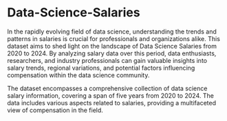 # Data-Science-Salaries
In the rapidly evolving field of data science, understanding the trends and patterns in salaries is crucial for professionals and organizations alike. This dataset aims to shed light on the landscape of Data Science Salaries from 2020 to 2024. By analyzing salary data over this period, data enthusiasts, researchers, and industry professionals can gain valuable insights into salary trends, regional variations, and potential factors influencing compensation within the data science community.

The dataset encompasses a comprehensive collection of data science salary information, covering a span of five years from 2020 to 2024. The data includes various aspects related to salaries, providing a multifaceted view of compensation in the field.
